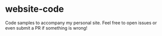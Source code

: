 # website-code

Code samples to accompany my personal site. Feel free to open issues or even submit a PR if something is wrong!
